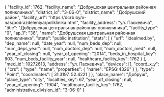 {
    "facility_id": 1762,
    "facility_name": "Добрушская центральная районная поликлиника",
    "district_id": "3-06-0",
    "district_name": "Добрушский район",
    "facility_url": "https:\/\/dcrb.by\/o-nas\/podrazdeleniya\/poliklinika.html",
    "facility_address": "ул. Паскевича",
    "title": "Добрушская центральная районная поликлиника",
    "facility_type": "0",
    "ap_1": "36",
    "name": "Добрушская центральная районная поликлиника",
    "state": "public institution",
    "stats": [
        {
            "url": "idealmed.by",
            "dep_name": null,
            "date_year": null,
            "num_beds_dep": null,
            "num_deps_year": null,
            "num_doctors_dep": null,
            "num_doctors_med": null,
            "year_of_closing": null,
            "year_of_opening": "2014",
            "beds_in_hospital_key": 803,
            "num_beds_facility_year": null,
            "healthcare_facility_key": 1762
        }
    ],
    "med_id": 10272613,
    "address": "ул. Паскевича",
    "devices": [],
    "coord_x_y": {
        "crs": {
            "type": "name",
            "properties": {
                "name": "EPSG:4326"
            }
        },
        "type": "Point",
        "coordinates": [
            31.3197,
            52.4221
        ]
    },
    "place_name": "Добруш",
    "place_type": "city",
    "localties_key": 67,
    "year_of_closing": null,
    "year_of_opening": "1904",
    "healthcare_facility_key": 1762,
    "administrative_division_id": "3-06-0"
}